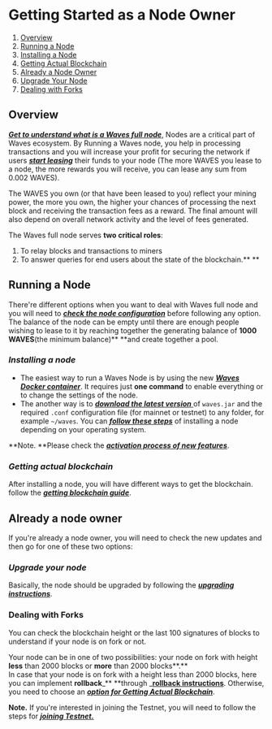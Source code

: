 # Getting Started as a Node Owner

1. [Overview](#overview)
2. [Running a Node](#running-a-node)
3. [Installing a Node](#installing-a-node)
4. [Getting Actual Blockchain](#getting-actual-blockchain)
5. [Already a Node Owner](#already-a-node-owner)
6. [Upgrade Your Node](#upgrade-your-node)
7. [Dealing with Forks](#dealing-with-forks)

## Overview

[_**Get to understand what is a Waves full node**_](/waves-full-node/what-is-a-full-node.md), Nodes are a critical part of Waves ecosystem. By Running a Waves node, you help in processing transactions and you will increase your profit for securing the network if users [_**start leasing**_](/waves-client/account-management/waves-leasing.md) their funds to your node \(The more WAVES you lease to a node, the more rewards you will receive, you can lease any sum from 0.002 WAVES\).

The WAVES you own \(or that have been leased to you\) reflect your mining power, the more you own, the higher your chances of processing the next block and receiving the transaction fees as a reward. The final amount will also depend on overall network activity and the level of fees generated.

The Waves full node serves **two critical roles**:

1. To relay blocks and transactions to miners
2. To answer queries for end users about the state of the blockchain.** **

## Running a Node

There're different options when you want to deal with Waves full node and you will need to [_**check the node configuration**_](/waves-full-node/configuration-parameters.md) before following any option. The balance of the node can be empty until there are enough people wishing to lease to it by reaching together the generating balance of **1000 WAVES**\(the minimum balance\)** **and create together a pool.

### _**Installing a node**_

* The easiest way to run a Waves Node is by using the new [_**Waves Docker container**_](/waves-full-node/waves-node-in-docker.md). It requires just **one command** to enable everything or to change the settings of the node.
* The another way is to [_**download the latest version**_ ](https://github.com/wavesplatform/Waves/releases)of `waves.jar` and the required `.conf` configuration file \(for mainnet or testnet\) to any folder, for example `~/waves`. You can [_**follow these steps**_](/waves-full-node/how-to-install-a-node/how-to-install-a-node.md) of installing a node depending on your operating system.

**Note. **Please check the [_**activation process of new features**_](/waves-full-node/how-to-install-a-node/how-to-install-a-node.md).

### _**Getting actual blockchain**_

After installing a node, you will have different ways to get the blockchain. follow the [_**getting blockchain guide**_](/waves-full-node/options-for-getting-actual-blockchain.md).

## Already a node owner

If you're already a node owner, you will need to check the new updates and then go for one of these two options:

### _**Upgrade your node**_

Basically, the node should be upgraded by following the [_**upgrading instructions**_](/waves-full-node/upgrading.md).

### Dealing with Forks

You can check the blockchain height or the last 100 signatures of blocks to understand if your node is on fork or not.

Your node can be in one of two possibilities: your node on fork with height **less** than 2000 blocks or **more** than 2000 blocks**.**  
In case that your node is on fork with a height less than 2000 blocks, here you can implement **rollback**_** **through _[**rollback instructions**](/waves-full-node/how-to-rollback-a-node.md). Otherwise, you need to choose an [_**option for Getting Actual Blockchain**_](/waves-full-node/options-for-getting-actual-blockchain.md).

**Note.** If you're interested in joining the Testnet, you will need to follow the steps for [_**joining Testnet.**_](/waves-full-node/joining-testnet.md)

